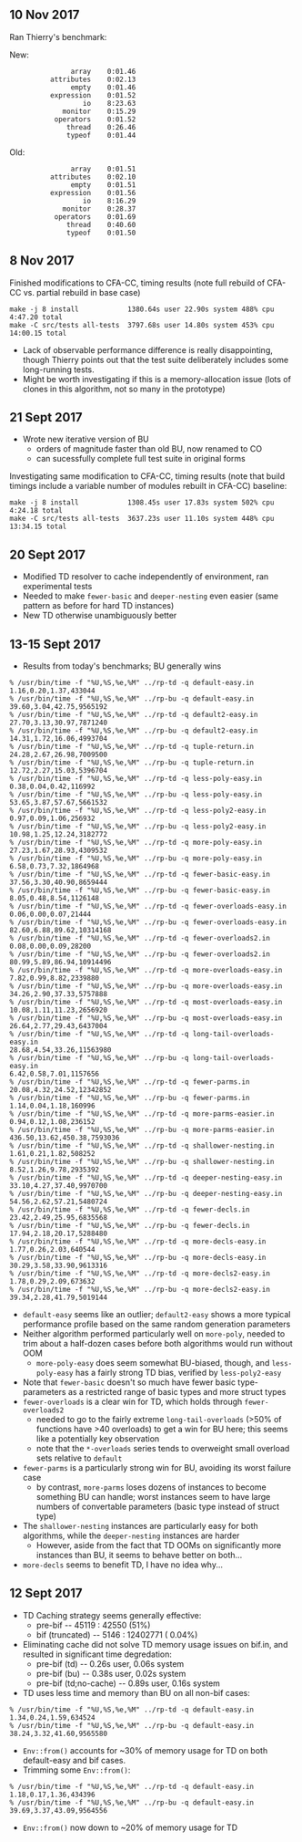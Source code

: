 ## 10 Nov 2017 ##
Ran Thierry's benchmark:

New:
```
               array	0:01.46
          attributes	0:02.13
               empty	0:01.46
          expression	0:01.52
                  io	8:23.63
             monitor	0:15.29
           operators	0:01.52
              thread	0:26.46
              typeof	0:01.44
```

Old:
```
               array	0:01.51
          attributes	0:02.10
               empty	0:01.51
          expression	0:01.56
                  io	8:16.29
             monitor	0:28.37
           operators	0:01.69
              thread	0:40.60
              typeof	0:01.50
```

## 8 Nov 2017 ##
Finished modifications to CFA-CC, timing results (note full rebuild of CFA-CC vs. partial rebuild in base case)
```
make -j 8 install            1380.64s user 22.90s system 488% cpu  4:47.20 total
make -C src/tests all-tests  3797.68s user 14.80s system 453% cpu 14:00.15 total
```
* Lack of observable performance difference is really disappointing, though Thierry points out that the test suite deliberately includes some long-running tests.
* Might be worth investigating if this is a memory-allocation issue (lots of clones in this algorithm, not so many in the prototype)

## 21 Sept 2017 ##
* Wrote new iterative version of BU
  * orders of magnitude faster than old BU, now renamed to CO
  * can sucessfully complete full test suite in original forms

Investigating same modification to CFA-CC, timing results (note that build timings include a variable number of modules rebuilt in CFA-CC)
baseline:
```
make -j 8 install            1308.45s user 17.83s system 502% cpu  4:24.18 total
make -C src/tests all-tests  3637.23s user 11.10s system 448% cpu 13:34.15 total
```

## 20 Sept 2017 ##
* Modified TD resolver to cache independently of environment, ran experimental tests
* Needed to make `fewer-basic` and `deeper-nesting` even easier (same pattern as before for hard TD instances)
* New TD otherwise unambiguously better

## 13-15 Sept 2017 ##
* Results from today's benchmarks; BU generally wins
```
% /usr/bin/time -f "%U,%S,%e,%M" ../rp-td -q default-easy.in    
1.16,0.20,1.37,433044
% /usr/bin/time -f "%U,%S,%e,%M" ../rp-bu -q default-easy.in  
39.60,3.04,42.75,9565192
% /usr/bin/time -f "%U,%S,%e,%M" ../rp-td -q default2-easy.in
27.70,3.13,30.97,7871240
% /usr/bin/time -f "%U,%S,%e,%M" ../rp-bu -q default2-easy.in
14.31,1.72,16.06,4993704
% /usr/bin/time -f "%U,%S,%e,%M" ../rp-td -q tuple-return.in
24.28,2.67,26.98,7009500
% /usr/bin/time -f "%U,%S,%e,%M" ../rp-bu -q tuple-return.in
12.72,2.27,15.03,5396704
% /usr/bin/time -f "%U,%S,%e,%M" ../rp-td -q less-poly-easy.in   
0.38,0.04,0.42,116992
% /usr/bin/time -f "%U,%S,%e,%M" ../rp-bu -q less-poly-easy.in
53.65,3.87,57.67,5661532
% /usr/bin/time -f "%U,%S,%e,%M" ../rp-td -q less-poly2-easy.in
0.97,0.09,1.06,256932
% /usr/bin/time -f "%U,%S,%e,%M" ../rp-bu -q less-poly2-easy.in
10.98,1.25,12.24,3182772
% /usr/bin/time -f "%U,%S,%e,%M" ../rp-td -q more-poly-easy.in
27.23,1.67,28.93,4309532
% /usr/bin/time -f "%U,%S,%e,%M" ../rp-bu -q more-poly-easy.in
6.58,0.73,7.32,1864968
% /usr/bin/time -f "%U,%S,%e,%M" ../rp-td -q fewer-basic-easy.in
37.56,3.30,40.90,8659444
% /usr/bin/time -f "%U,%S,%e,%M" ../rp-bu -q fewer-basic-easy.in
8.05,0.48,8.54,1126148
% /usr/bin/time -f "%U,%S,%e,%M" ../rp-td -q fewer-overloads-easy.in
0.06,0.00,0.07,21444
% /usr/bin/time -f "%U,%S,%e,%M" ../rp-bu -q fewer-overloads-easy.in
82.60,6.88,89.62,10314168
% /usr/bin/time -f "%U,%S,%e,%M" ../rp-td -q fewer-overloads2.in
0.08,0.00,0.09,28200
% /usr/bin/time -f "%U,%S,%e,%M" ../rp-bu -q fewer-overloads2.in
80.99,5.89,86.94,10914496
% /usr/bin/time -f "%U,%S,%e,%M" ../rp-td -q more-overloads-easy.in
7.82,0.99,8.82,2339880
% /usr/bin/time -f "%U,%S,%e,%M" ../rp-bu -q more-overloads-easy.in
34.26,2.90,37.33,5757888
% /usr/bin/time -f "%U,%S,%e,%M" ../rp-td -q most-overloads-easy.in
10.08,1.11,11.23,2656920
% /usr/bin/time -f "%U,%S,%e,%M" ../rp-bu -q most-overloads-easy.in
26.64,2.77,29.43,6437004
% /usr/bin/time -f "%U,%S,%e,%M" ../rp-td -q long-tail-overloads-easy.in
28.68,4.54,33.26,11563980
% /usr/bin/time -f "%U,%S,%e,%M" ../rp-bu -q long-tail-overloads-easy.in
6.42,0.58,7.01,1157656
% /usr/bin/time -f "%U,%S,%e,%M" ../rp-td -q fewer-parms.in         
20.08,4.32,24.52,12342852
% /usr/bin/time -f "%U,%S,%e,%M" ../rp-bu -q fewer-parms.in
1.14,0.04,1.18,160996
% /usr/bin/time -f "%U,%S,%e,%M" ../rp-td -q more-parms-easier.in
0.94,0.12,1.08,236152
% /usr/bin/time -f "%U,%S,%e,%M" ../rp-bu -q more-parms-easier.in
436.50,13.62,450.38,7593036
% /usr/bin/time -f "%U,%S,%e,%M" ../rp-td -q shallower-nesting.in       
1.61,0.21,1.82,508252
% /usr/bin/time -f "%U,%S,%e,%M" ../rp-bu -q shallower-nesting.in
8.52,1.26,9.78,2935392
% /usr/bin/time -f "%U,%S,%e,%M" ../rp-td -q deeper-nesting-easy.in
33.10,4.27,37.40,9970700
% /usr/bin/time -f "%U,%S,%e,%M" ../rp-bu -q deeper-nesting-easy.in
54.56,2.62,57.21,5480724
% /usr/bin/time -f "%U,%S,%e,%M" ../rp-td -q fewer-decls.in        
23.42,2.49,25.95,6835568
% /usr/bin/time -f "%U,%S,%e,%M" ../rp-bu -q fewer-decls.in
17.94,2.18,20.17,5288480
% /usr/bin/time -f "%U,%S,%e,%M" ../rp-td -q more-decls-easy.in
1.77,0.26,2.03,640544
% /usr/bin/time -f "%U,%S,%e,%M" ../rp-bu -q more-decls-easy.in
30.29,3.58,33.90,9613316
% /usr/bin/time -f "%U,%S,%e,%M" ../rp-td -q more-decls2-easy.in
1.78,0.29,2.09,673632
% /usr/bin/time -f "%U,%S,%e,%M" ../rp-bu -q more-decls2-easy.in
39.34,2.28,41.79,5019144
```
* `default-easy` seems like an outlier; `default2-easy` shows a more typical performance profile based on the same random generation parameters
* Neither algorithm performed particularly well on `more-poly`, needed to trim about a half-dozen cases before both algorithms would run without OOM
  * `more-poly-easy` does seem somewhat BU-biased, though, and `less-poly-easy` has a fairly strong TD bias, verified by `less-poly2-easy`
* Note that `fewer-basic` doesn't so much have fewer basic type-parameters as a restricted range of basic types and more struct types
* `fewer-overloads` is a clear win for TD, which holds through `fewer-overloads2`
  * needed to go to the fairly extreme `long-tail-overloads` (>50% of functions have >40 overloads) to get a win for BU here; this seems like a potentially key observation
  * note that the `*-overloads` series tends to overweight small overload sets relative to `default`
* `fewer-parms` is a particularly strong win for BU, avoiding its worst failure case
  * by contrast, `more-parms` loses dozens of instances to become something BU can handle; worst instances seem to have large numbers of convertable parameters (basic type instead of struct type)
* The `shallower-nesting` instances are particularly easy for both algorithms, while the `deeper-nesting` instances are harder
  * However, aside from the fact that TD OOMs on significantly more instances than BU, it seems to behave better on both...
* `more-decls` seems to benefit TD, I have no idea why...

## 12 Sept 2017 ##
* TD Caching strategy seems generally effective:
  * pre-bif         -- 45119 :    42550 (51%)
  * bif (truncated) --  5146 : 12402771 ( 0.04%)
* Eliminating cache did not solve TD memory usage issues on bif.in, and resulted in significant time degredation:
  * pre-bif (td)          --  0.26s user, 0.06s system
  * pre-bif (bu)          --  0.38s user, 0.02s system
  * pre-bif (td;no-cache) --  0.89s user, 0.16s system
* TD uses less time and memory than BU on all non-bif cases:
```
% /usr/bin/time -f "%U,%S,%e,%M" ../rp-td -q default-easy.in
1.34,0.24,1.59,634524
% /usr/bin/time -f "%U,%S,%e,%M" ../rp-bu -q default-easy.in
38.24,3.32,41.60,9565580
```
* `Env::from()` accounts for ~30% of memory usage for TD on both default-easy and bif cases.
* Trimming some `Env::from()`:
```
% /usr/bin/time -f "%U,%S,%e,%M" ../rp-td -q default-easy.in             
1.18,0.17,1.36,434396
% /usr/bin/time -f "%U,%S,%e,%M" ../rp-bu -q default-easy.in
39.69,3.37,43.09,9564556
```
* `Env::from()` now down to ~20% of memory usage for TD
